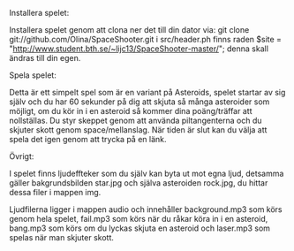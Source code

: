 Installera spelet:

Installera spelet genom att clona ner det till din dator via:
git clone git://github.com/Olina/SpaceShooter.git
i src/header.ph finns raden $site = "http://www.student.bth.se/~lijc13/SpaceShooter-master/"; 
denna skall ändras till din egen.

Spela spelet:

Detta är ett simpelt spel som är en variant på Asteroids, spelet startar av sig själv och du har 60 sekunder på dig att skjuta så många asteroider som möjligt, om du kör in i en asteroid så kommer dina poäng/träffar att nollställas.
Du styr skeppet genom att använda piltangenterna och du skjuter skott genom space/mellanslag.
När tiden är slut kan du välja att spela det igen genom att trycka på en länk.

Övrigt:

I spelet finns ljudeffteker som du själv kan byta ut mot egna ljud, detsamma gäller bakgrundsbilden star.jpg och själva asteroiden rock.jpg, du hittar dessa filer i mappen img.

Ljudfilerna ligger i mappen audio och innehåller background.mp3 som körs genom hela spelet, fail.mp3 som körs när du råkar köra in i en asteroid, bang.mp3 som körs om du lyckas skjuta en asteroid och laser.mp3 som spelas när man skjuter skott.
